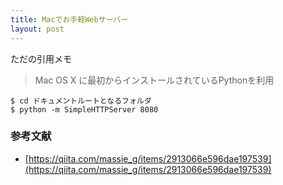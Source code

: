 ```yaml
---
title: Macでお手軽Webサーバー
layout: post
---
```


ただの引用メモ

> Mac OS X に最初からインストールされているPythonを利用

```
$ cd ドキュメントルートとなるフォルダ
$ python -m SimpleHTTPServer 8080
```


### 参考文献
- [https://qiita.com/massie_g/items/2913066e596dae197539](https://qiita.com/massie_g/items/2913066e596dae197539)